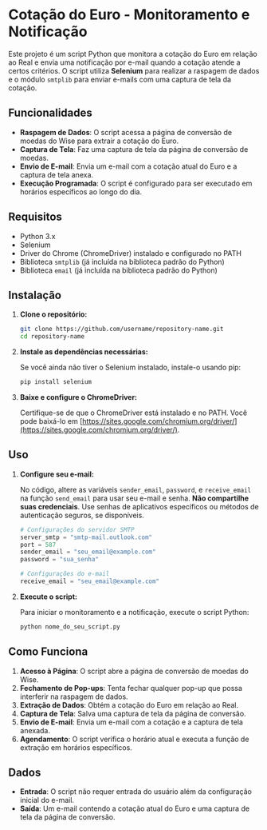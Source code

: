 # Cotação do Euro - Monitoramento e Notificação

Este projeto é um script Python que monitora a cotação do Euro em relação ao Real e envia uma notificação por e-mail quando a cotação atende a certos critérios. O script utiliza **Selenium** para realizar a raspagem de dados e o módulo `smtplib` para enviar e-mails com uma captura de tela da cotação.

## Funcionalidades

- **Raspagem de Dados**: O script acessa a página de conversão de moedas do Wise para extrair a cotação do Euro.
- **Captura de Tela**: Faz uma captura de tela da página de conversão de moedas.
- **Envio de E-mail**: Envia um e-mail com a cotação atual do Euro e a captura de tela anexa.
- **Execução Programada**: O script é configurado para ser executado em horários específicos ao longo do dia.

## Requisitos

- Python 3.x
- Selenium
- Driver do Chrome (ChromeDriver) instalado e configurado no PATH
- Biblioteca `smtplib` (já incluída na biblioteca padrão do Python)
- Biblioteca `email` (já incluída na biblioteca padrão do Python)

## Instalação

1. **Clone o repositório:**

   ```bash
   git clone https://github.com/username/repository-name.git
   cd repository-name
   ```

2. **Instale as dependências necessárias:**

   Se você ainda não tiver o Selenium instalado, instale-o usando pip:

   ```bash
   pip install selenium
   ```

3. **Baixe e configure o ChromeDriver:**

   Certifique-se de que o ChromeDriver está instalado e no PATH. Você pode baixá-lo em [https://sites.google.com/chromium.org/driver/](https://sites.google.com/chromium.org/driver/).

## Uso

1. **Configure seu e-mail:**

   No código, altere as variáveis `sender_email`, `password`, e `receive_email` na função `send_email` para usar seu e-mail e senha. **Não compartilhe suas credenciais**. Use senhas de aplicativos específicos ou métodos de autenticação seguros, se disponíveis.

   ```python
   # Configurações do servidor SMTP
   server_smtp = "smtp-mail.outlook.com"
   port = 587
   sender_email = "seu_email@example.com"
   password = "sua_senha"

   # Configurações do e-mail
   receive_email = "seu_email@example.com"
   ```

2. **Execute o script:**

   Para iniciar o monitoramento e a notificação, execute o script Python:

   ```bash
   python nome_do_seu_script.py
   ```

## Como Funciona

1. **Acesso à Página**: O script abre a página de conversão de moedas do Wise.
2. **Fechamento de Pop-ups**: Tenta fechar qualquer pop-up que possa interferir na raspagem de dados.
3. **Extração de Dados**: Obtém a cotação do Euro em relação ao Real.
4. **Captura de Tela**: Salva uma captura de tela da página de conversão.
5. **Envio de E-mail**: Envia um e-mail com a cotação e a captura de tela anexada.
6. **Agendamento**: O script verifica o horário atual e executa a função de extração em horários específicos.

## Dados

- **Entrada**: O script não requer entrada do usuário além da configuração inicial do e-mail.
- **Saída**: Um e-mail contendo a cotação atual do Euro e uma captura de tela da página de conversão.
